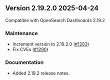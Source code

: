 ## Version 2.19.2.0 2025-04-24

Compatible with OpenSearch Dashboards 2.19.2

### Maintenance
* Increment version to 2.19.2.0 ([#1283](https://github.com/opensearch-project/security-analytics-dashboards-plugin/pull/1283))
* Fix CVEs ([#1290](https://github.com/opensearch-project/security-analytics-dashboards-plugin/pull/1290))

### Documentation
* Added 2.19.2 release notes. 